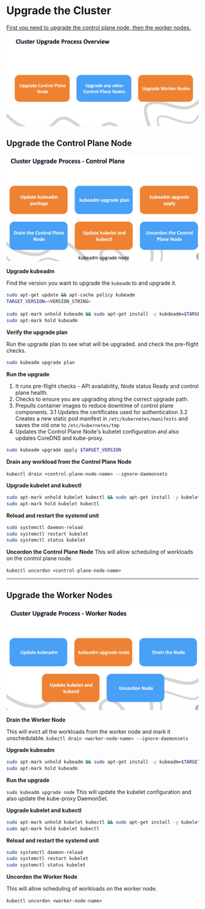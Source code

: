 # Upgrade the Cluster

<u>First you need to upgrade the control plane node, then the worker nodes.</u>
![cluster_upgrade_overview](cluster_upgrade_overview.png)

## Upgrade the Control Plane Node

![control_plane_node_upgrade](control_plane_node_upgrade.png)

**Upgrade kubeadm**

Find the version you want to upgrade the `kubeadm` to and upgrade it.

```bash
sudo apt-get update && apt-cache policy kubeadm
TARGET_VERSION=<VERSION_STRING>

sudo apt-mark unhold kubeadm && sudo apt-get install -y kubdeadm=$TARGET_VERSION
sudo apt-mark hold kubeadm
```

**Verify the upgrade plan**

Run the upgrade plan to see what will be upgraded. and check the pre-flight checks.

```bash
sudo kubeadm upgrade plan
```

**Run the upgrade**

1. It runs pre-flight checks - API availability, Node status Ready and control plane health.
2. Checks to ensure you are upgrading along the correct upgrade path. 
3. Prepulls container images to reduce downtime of control plane components.
    3.1 Updates the certificates used for authentication
    3.2 Creates a new static pod manifest in `/etc/kubernetes/manifests` and saves the old one to `/etc/kubernetes/tmp`
4. Updates the Control Plane Node's kubelet configuration and also updates CoreDNS and kube-proxy.

```bash
sudo kubeadm upgrade apply $TARGET_VERSION
```

**Drain any workload from the Control Plane Node**

`kubectl drain <control-plane-node-name> --ignore-daemonsets`

**Upgrade kubelet and kubectl**

```bash
sudo apt-mark unhold kubelet kubectl && sudo apt-get install -y kubelet=$TARGET_VERSION kubectl=$TARGET_VERSION
sudo apt-mark hold kubelet kubectl
```

**Reload and restart the systemd unit**

```bash
sudo systemctl daemon-reload
sudo systemctl restart kubelet
sudo systemctl status kubelet
```

**Uncordon the Control Plane Node**
This will allow scheduling of workloads on the control plane node.

`kubectl uncordon <control-plane-node-name>`

---

## Upgrade the Worker Nodes

![worker_node_upgrade](worker_node_upgrade.png)

**Drain the Worker Node**

This will evict all the workloads from the worker node and mark it unschedulable.
`kubectl drain <worker-node-name> --ignore-daemonsets`

**Upgrade kubeadm**

```bash
sudo apt-mark unhold kubeadm && sudo apt-get install -y kubeadm=$TARGET_VERSION
sudo apt-mark hold kubeadm
```

**Run the upgrade**

`sudo kubeadm upgrade node`
This will update the kubelet configuration and also update the kube-proxy DaemonSet.

**Upgrade kubelet and kubectl**

```bash
sudo apt-mark unhold kubelet kubectl && sudo apt-get install -y kubelet=$TARGET_VERSION kubectl=$TARGET_VERSION
sudo apt-mark hold kubelet kubectl
```

**Reload and restart the systemd unit**

```bash
sudo systemctl daemon-reload
sudo systemctl restart kubelet
sudo systemctl status kubelet
```

**Uncordon the Worker Node**

This will allow scheduling of workloads on the worker node.

`kubectl uncordon <worker-node-name>`